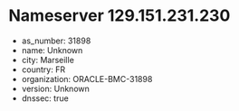 # Nameserver 129.151.231.230

* as_number: 31898
* name: Unknown
* city: Marseille
* country: FR
* organization: ORACLE-BMC-31898
* version: Unknown
* dnssec: true
